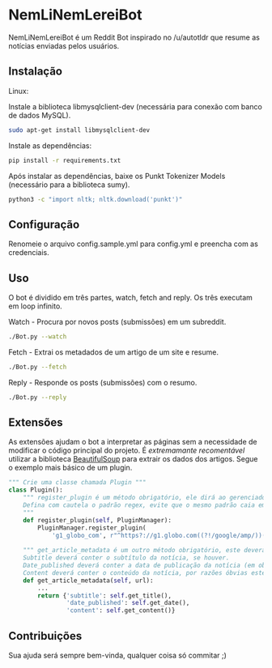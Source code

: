 # NemLiNemLereiBot

NemLiNemLereiBot é um Reddit Bot inspirado no /u/autotldr que resume as notícias enviadas pelos usuários.

## Instalação

Linux:

Instale a biblioteca libmysqlclient-dev (necessária para conexão com banco de dados MySQL).

```sh
sudo apt-get install libmysqlclient-dev
```
Instale as dependências:

```sh
pip install -r requirements.txt
```
Após instalar as dependências, baixe os Punkt Tokenizer Models (necessário para a biblioteca sumy).
```sh
python3 -c "import nltk; nltk.download('punkt')" 
```

## Configuração

Renomeie o arquivo config.sample.yml para config.yml e preencha com as credenciais.
## Uso

O bot é dividido em três partes, watch, fetch and reply. Os três executam em loop infinito.

Watch - Procura por novos posts (submissões) em um subreddit.
```sh
./Bot.py --watch
```
Fetch - Extrai os metadados de um artigo de um site e resume.
```sh
./Bot.py --fetch
```
Reply - Responde os posts (submissões) com o resumo.
```sh
./Bot.py --reply
```

## Extensões

As extensões ajudam o bot a interpretar as páginas sem a necessidade de modificar o código principal do projeto. É *extremamante recomentável* utilizar a biblioteca [BeautifulSoup](https://www.crummy.com/software/BeautifulSoup/bs4/doc/) para extrair os dados dos artigos. Segue o exemplo mais básico de um plugin.
```Python
""" Crie uma classe chamada Plugin """
class Plugin():
    """ register_plugin é um método obrigatório, ele dirá ao gerenciador de plugins qual o nome do plugin (mesmo nome do arquivo sem .py) e por qual padrão (regex) de URL ele deve ser invocado para interpretar a página.
    Defina com cautela o padrão regex, evite que o mesmo padrão caia em páginas como blogs ou qualquer outra coisa do mesmo domínio, eles tendem a ter uma estrutura em html diferente das outras e pode fazer com que o plugin não consiga interpretá-lo da maneira correta.
    """
    def register_plugin(self, PluginManager):
        PluginManager.register_plugin(
            'g1_globo_com', r"^https?://g1.globo.com((?!/google/amp/))(.*)/noticia/(.*).ghtml$")
    
    """ get_article_metadata é um outro método obrigatório, este deverá retornar um dicionário contendo as chaves 'subtitle', 'date_published' e 'content'.
    Subtitle deverá conter o subtítulo da notícia, se houver.
    Date_published deverá conter a data de publicação da notícia (em objeto datetime),  se houver.
    Content deverá conter o conteúdo da notícia, por razões óbvias este é o único dado obrigatório."""
    def get_article_metadata(self, url):
        ...
        return {'subtitle': self.get_title(),
                'date_published': self.get_date(),
                'content': self.get_content()}
```
## Contribuições
Sua ajuda será sempre bem-vinda, qualquer coisa só commitar ;)
